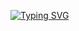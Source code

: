 <a href="https://git.io/typing-svg"><img src="https://readme-typing-svg.demolab.com?font=Shadows+Into+Light&weight=700&size=21&pause=1000&color=A52A2A&center=true&vCenter=true&width=500&lines=Interested+in+On+Device+AI;Edge+AI+%C2%B7+Privacy-First+%C2%B7+Real-Time+Processing" alt="Typing SVG" /></a>
